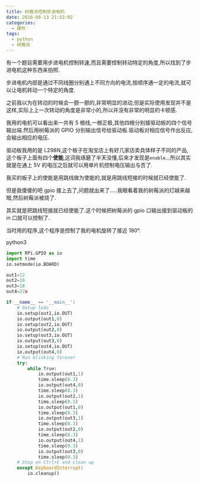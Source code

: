 ```yaml
---
title: 树莓派控制步进电机
date: 2016-08-13 21:53:02
categories:
  - 硬件
tags:
  - python
  - 树莓派
---
```


有一个题目需要用步进电机控制转速,而且需要控制转动特定的角度,所以找到了步进电机这种东西来拍照.

<!--more-->

步进电机内部是通过不同线圈分别通上不同方向的电流,按顺序通一定的电流,就可以让电机转动一个特定的角度.

之前我以为在转动的时候会一颤一颤的,非常明显的进动,但是实际使用发现并不是这样,实际上上一次转动的角度是非常小的,所以并没有非常的明显的卡顿感.

我用的电机可以看出来一共有 5 根线,一根正极,其他四根分别接驱动板的四个信号输出端.然后用树莓派的 GPIO 分别输出信号给驱动板.驱动板对相应信号作出反应,会输出相应的电压.

驱动板我用的是 L298N,这个板子在淘宝店上有好几家店卖具体样子不同的产品,这个板子上面有四个**使能**,这词我琢磨了半天没懂,后来才发现是`enable`...所以其实就是在通上 5V 的电压之后就可以用单片机控制电压输出与否了.

我买的板子上的使能是用跳线做为使能的,就是用跳线短接的时候就已经使能了.

但是我傻傻的吧 gpio 接上去了,问题就出来了.....我眼看着我的树莓派的灯越来越暗,然后树莓派被烧了.

其实就是把跳线短接就已经使能了.这个时候把树莓派的 gpio 口输出接到驱动板的 in 口就可以控制了.

当时用的程序,这个程序是控制了我的电机旋转了接近 180°.

python3

```python
import RPi.GPIO as io
import time
io.setmode(io.BOARD)

out1=12
out2=16
out3=18
out4=22s

if __name__ == '__main__':
    # Setup leds
    io.setup(out1,io.OUT)
    io.output(out1,0)
    io.setup(out2,io.OUT)
    io.output(out2,0)
    io.setup(out3,io.OUT)
    io.output(out3,0)
    io.setup(out4,io.OUT)
    io.output(out4,0)
    # Run blinking forever
    try:
        while True:
            io.output(out1,1)
            time.sleep(0.3)
            io.output(out4,0)
            time.sleep(0.3)
            io.output(out2,1)
            time.sleep(0.3)
            io.output(out1,0)
            time.sleep(0.3)
            io.output(out3,1)
            time.sleep(0.3)
            io.output(out2,0)
            time.sleep(0.3)
            io.output(out4,1)
            time.sleep(0.3)
            io.output(out3,0)
            time.sleep(0.3)
    # Stop on Ctrl+C and clean up
    except KeyboardInterrupt:
        io.cleanup()
```
